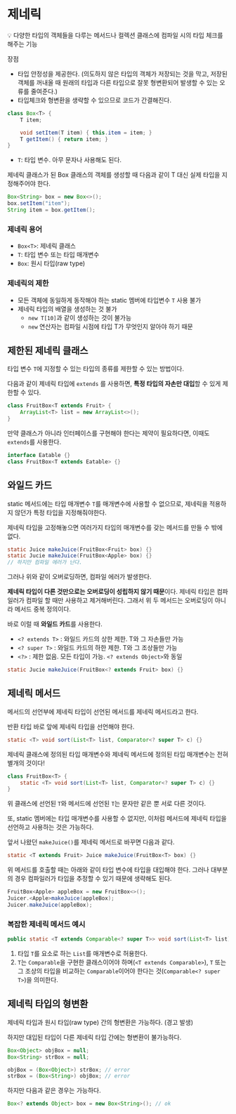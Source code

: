 # 제네릭

<aside>
💡 다양한 타입의 객체들을 다루는 메서드나 컬렉션 클래스에 컴파일 시의 타입 체크를 해주는 기능

</aside>

장점

- 타입 안정성을 제공한다. (의도하지 않은 타입의 객체가 저장되는 것을 막고, 저장된 객체를 꺼내올 때 원래의 타입과 다른 타입으로 잘못 형변환되어 발생할 수 있는 오류를 줄여준다.)
- 타입체크와 형변환을 생략할 수 있으므로 코드가 간결해진다.

```java
class Box<T> {
	T item;

	void setItem(T item) { this.item = item; }
	T getItem() { return item; }
}
```

- `T`: 타입 변수. 아무 문자나 사용해도 된다.

제네릭 클래스가 된 Box 클래스의 객체를 생성할 때 다음과 같이 T 대신 실제 타입을 지정해주어야 한다.

```java
Box<String> box = new Box<>();
box.setItem("item");
String item = box.getItem();
```

### 제네릭 용어

- `Box<T>`: 제네릭 클래스
- `T`: 타입 변수 또는 타입 매개변수
- `Box`: 원시 타입(raw type)

### 제네릭의 제한

- 모든 객체에 동일하게 동작해야 하는 static 멤버에 타입변수 `T` 사용 불가
- 제네릭 타입의 배열을 생성하는 것 불가
  - `new T[10]`과 같이 생성하는 것이 불가능
  - `new` 연산자는 컴파일 시점에 타입 T가 무엇인지 알아야 하기 때문

## 제한된 제네릭 클래스

타입 변수 `T`에 지정할 수 있는 타입의 종류를 제한할 수 있는 방법이다.

다음과 같이 제네릭 타입에 `extends` 를 사용하면, **특정 타입의 자손만 대입**할 수 있게 제한할 수 있다.

```java
class FruitBox<T extends Fruit> {
	ArrayList<T> list = new ArrayList<>();
}
```

만약 클래스가 아니라 인터페이스를 구현해야 한다는 제약이 필요하다면, 이때도 `extends`를 사용한다.

```java
interface Eatable {}
class FruitBox<T extends Eatable> {}
```

## 와일드 카드

static 메서드에는 타입 매개변수 `T`를 매개변수에 사용할 수 없으므로, 제네릭을 적용하지 않던가 특정 타입을 지정해줘야한다.

제네릭 타입을 고정해놓으면 여러가지 타입의 매개변수를 갖는 메서드를 만들 수 밖에 없다.

```java
static Juice makeJuice(FruitBox<Fruit> box) {}
static Jucie makeJuice(FruitBox<Apple> box) {}
// 하지만 컴파일 에러가 난다.
```

그러나 위와 같이 오버로딩하면, 컴파일 에러가 발생한다.

**제네릭 타입이 다른 것만으로는 오버로딩이 성립하지 않기 때문**이다. 제네릭 타입은 컴파일러가 컴파일 할 때만 사용하고 제거해버린다. 그래서 위 두 메서드는 오버로딩이 아니라 메서드 중복 정의이다.

바로 이럴 때 **와일드 카드**를 사용한다.

- `<? extends T>` : 와일드 카드의 상한 제한. T와 그 자손들만 가능
- `<? super T>` : 와일드 카드의 하한 제한. T와 그 조상들만 가능
- `<?>` : 제한 없음. 모든 타입이 가능. `<? extends Object>`와 동일

```java
static Jucie makeJuice(FruitBox<? extends Fruit> box) {}
```

## 제네릭 메서드

메서드의 선언부에 제네릭 타입이 선언된 메서드를 제네릭 메서드라고 한다.

반환 타입 바로 앞에 제네릭 타입을 선언해야 한다.

```java
static <T> void sort(List<T> list, Comparator<? super T> c) {}
```

제네릭 클래스에 정의된 타입 매개변수와 제네릭 메서드에 정의된 타입 매개변수는 전혀 별개의 것이다!

```java
class FruitBox<T> {
	static <T> void sort(List<T> list, Comparator<? super T> c) {}
}
```

위 클래스에 선언된 `T`와 메서드에 선언된 `T`는 문자만 같은 뿐 서로 다른 것이다.

또, static 멤버에는 타입 매개변수를 사용할 수 없지만, 이처럼 메서드에 제네릭 타입을 선언하고 사용하는 것은 가능하다.

앞서 나왔던 `makeJuice()`를 제네릭 메서드로 바꾸면 다음과 같다.

```java
static <T extends Fruit> Juice makeJuice(FruitBox<T> box) {}
```

위 메서드를 호출할 때는 아래와 같이 타입 변수에 타입을 대입해야 한다. 그러나 대부분의 경우 컴파일러가 타입을 추정할 수 있기 때문에 생략해도 된다.

```java
FruitBox<Apple> appleBox = new FruitBox<>();
Juicer.<Apple>makeJuice(appleBox);
Juicer.makeJuice(appleBox);
```

### 복잡한 제네릭 메서드 예시

```java
public static <T extends Comparable<? super T>> void sort(List<T> list) {}
```

1. 타입 `T`를 요소로 하는 `List`를 매개변수로 허용한다.
2. `T`는 `Comparable`을 구현한 클래스이어야 하며(`<T extends Comparable>`), `T` 또는 그 조상의 타입을 비교하는 `Comparable`이어야 한다는 것(`Comparable<? super T>`)을 의미한다.

## 제네릭 타입의 형변환

제네릭 타입과 원시 타입(raw type) 간의 형변환은 가능하다. (경고 발생)

하지만 대입된 타입이 다른 제네릭 타입 간에는 형변환이 불가능하다.

```java
Box<Object> objBox = null;
Box<String> strBox = null;

objBox = (Box<Object>) strBox; // error
strBox = (Box<String>) objBox; // error
```

하지만 다음과 같은 경우는 가능하다.

```java
Box<? extends Object> box = new Box<String>(); // ok
```
